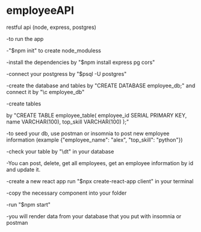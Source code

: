 # employeeAPI

restful api (node, express, postgres)

-to run the app

-"$npm init" to create node_moduless

-install the dependencies by "$npm install express pg cors"

-connect your postgress by "$psql -U postgres"

-create the database and tables by "CREATE DATABASE employee_db;" and connect it by "\c employee_db"

-create tables 

by "CREATE TABLE employee_table(
  employee_id SERIAL PRIMARY KEY,
  name VARCHAR(100),
  top_skill VARCHAR(100)
);" 

-to seed your db, use postman or insomnia to post new employee information 
(example {"employee_name": "alex",
           "top_skill": "python"})

-check your table by "\dt" in your database

-You can post, delete, get all employees, get an employee information by id and update it.


-create a new react app run "$npx create-react-app client" in your terminal

-copy the necessary component into your folder

-run "$npm start"

-you will render data from your database that you put with insomnia or postman


